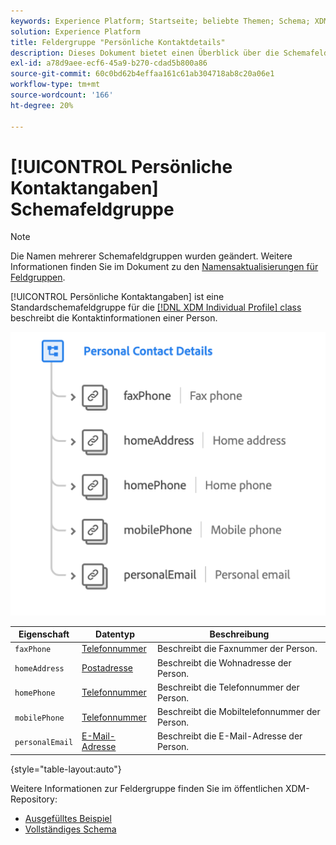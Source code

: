 ```yaml
---
keywords: Experience Platform; Startseite; beliebte Themen; Schema; XDM; individuelles Profil; Felder; Schemas; Schemas; persönliche Details; Schema-Design; Feldergruppe; Feldergruppe; Feldergruppe
solution: Experience Platform
title: Feldergruppe "Persönliche Kontaktdetails"
description: Dieses Dokument bietet einen Überblick über die Schemafeldergruppe Persönliche Kontaktdetails .
exl-id: a78d9aee-ecf6-45a9-b270-cdad5b800a86
source-git-commit: 60c0bd62b4effaa161c61ab304718ab8c20a06e1
workflow-type: tm+mt
source-wordcount: '166'
ht-degree: 20%

---
```



# [!UICONTROL Persönliche Kontaktangaben] Schemafeldgruppe

>[!NOTE]
>
>Die Namen mehrerer Schemafeldgruppen wurden geändert. Weitere Informationen finden Sie im Dokument zu den [Namensaktualisierungen für Feldgruppen](../name-updates.md).

[!UICONTROL Persönliche Kontaktangaben] ist eine Standardschemafeldgruppe für die [[!DNL XDM Individual Profile] class](../../classes/individual-profile.md) beschreibt die Kontaktinformationen einer Person.

![](../../images/field-groups/personal-contact-details.png)

| Eigenschaft | Datentyp | Beschreibung |
| --- | --- | --- |
| `faxPhone` | [Telefonnummer](../../data-types/phone-number.md) | Beschreibt die Faxnummer der Person. |
| `homeAddress` | [Postadresse](../../data-types/postal-address.md) | Beschreibt die Wohnadresse der Person. |
| `homePhone` | [Telefonnummer](../../data-types/phone-number.md) | Beschreibt die Telefonnummer der Person. |
| `mobilePhone` | [Telefonnummer](../../data-types/phone-number.md) | Beschreibt die Mobiltelefonnummer der Person. |
| `personalEmail` | [E-Mail-Adresse](../../data-types/email-address.md) | Beschreibt die E-Mail-Adresse der Person. |

{style="table-layout:auto"}

Weitere Informationen zur Feldergruppe finden Sie im öffentlichen XDM-Repository:

* [Ausgefülltes Beispiel](https://github.com/adobe/xdm/blob/master/components/fieldgroups/profile/profile-personal-details.example.1.json)
* [Vollständiges Schema](https://github.com/adobe/xdm/blob/master/components/fieldgroups/profile/profile-personal-details.schema.json)
